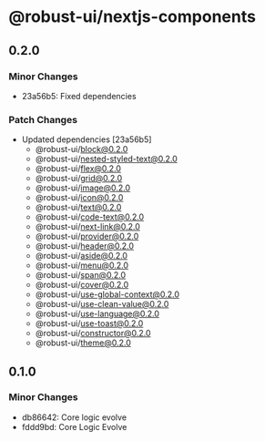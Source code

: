 # @robust-ui/nextjs-components

## 0.2.0

### Minor Changes

- 23a56b5: Fixed dependencies

### Patch Changes

- Updated dependencies [23a56b5]
  - @robust-ui/block@0.2.0
  - @robust-ui/nested-styled-text@0.2.0
  - @robust-ui/flex@0.2.0
  - @robust-ui/grid@0.2.0
  - @robust-ui/image@0.2.0
  - @robust-ui/icon@0.2.0
  - @robust-ui/text@0.2.0
  - @robust-ui/code-text@0.2.0
  - @robust-ui/next-link@0.2.0
  - @robust-ui/provider@0.2.0
  - @robust-ui/header@0.2.0
  - @robust-ui/aside@0.2.0
  - @robust-ui/menu@0.2.0
  - @robust-ui/span@0.2.0
  - @robust-ui/cover@0.2.0
  - @robust-ui/use-global-context@0.2.0
  - @robust-ui/use-clean-value@0.2.0
  - @robust-ui/use-language@0.2.0
  - @robust-ui/use-toast@0.2.0
  - @robust-ui/constructor@0.2.0
  - @robust-ui/theme@0.2.0

## 0.1.0

### Minor Changes

- db86642: Core logic evolve
- fddd9bd: Core Logic Evolve
